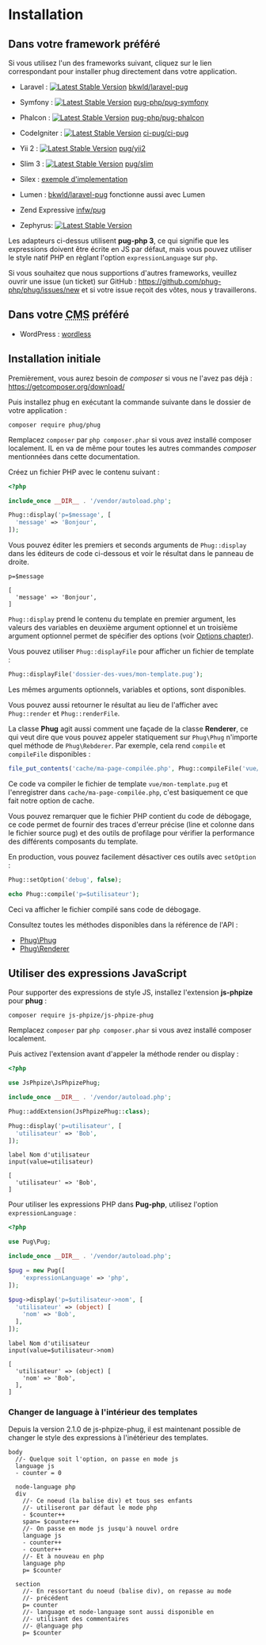 # Installation

## Dans votre framework préféré

Si vous utilisez l'un des frameworks suivant, cliquez sur le lien
correspondant pour installer phug directement dans votre
application.

- Laravel :
[![Latest Stable Version](https://poser.pugx.org/bkwld/laravel-pug/v)](https://packagist.org/packages/bkwld/laravel-pug)
[bkwld/laravel-pug](https://github.com/BKWLD/laravel-pug)

- Symfony :
[![Latest Stable Version](https://poser.pugx.org/pug-php/pug-symfony/v)](https://packagist.org/packages/pug-php/pug-symfony)
[pug-php/pug-symfony](https://github.com/pug-php/pug-symfony)

- Phalcon :
[![Latest Stable Version](https://poser.pugx.org/pug-php/pug-phalcon/v)](https://packagist.org/packages/pug-php/pug-phalcon)
[pug-php/pug-phalcon](https://github.com/pug-php/pug-phalcon)

- CodeIgniter :
[![Latest Stable Version](https://poser.pugx.org/ci-pug/ci-pug/v)](https://packagist.org/packages/ci-pug/ci-pug)
[ci-pug/ci-pug](https://github.com/pug-php/ci-pug-engine)

- Yii 2 :
[![Latest Stable Version](https://poser.pugx.org/pug/yii2/v)](https://packagist.org/packages/pug/yii2)
[pug/yii2](https://github.com/pug-php/pug-yii2)

- Slim 3 :
[![Latest Stable Version](https://poser.pugx.org/pug/slim/v)](https://packagist.org/packages/pug/slim)
[pug/slim](https://github.com/pug-php/pug-slim)

- Silex : [exemple d'implementation](https://gist.github.com/kylekatarnls/ba13e4361ab14f4ff5d2a5775eb0cc10)

- Lumen : [bkwld/laravel-pug](https://github.com/BKWLD/laravel-pug#use-in-lumen) fonctionne aussi avec Lumen

- Zend Expressive [infw/pug](https://github.com/kpicaza/infw-pug)

- Zephyrus: [![Latest Stable Version](https://poser.pugx.org/zephyrus/zephyrus/v)](https://packagist.org/packages/zephyrus/zephyrus)

Les adapteurs ci-dessus utilisent **pug-php 3**, ce qui signifie que les
expressions doivent être écrite en JS par défaut, mais vous pouvez
utiliser le style natif PHP en règlant l'option `expressionLanguage`
sur `php`.

Si vous souhaitez que nous supportions d'autres frameworks, veuillez
ouvrir une issue (un ticket) sur GitHub :
https://github.com/phug-php/phug/issues/new et si votre issue reçoit
des vôtes, nous y travaillerons.

## Dans votre <acronym title="Content Management System - Système de gestion de contenu">CMS</acronym> préféré

- WordPress : [wordless](https://github.com/welaika/wordless)

## Installation initiale

Premièrement, vous aurez besoin de *composer* si vous ne l'avez pas déjà :
https://getcomposer.org/download/

Puis installez phug en exécutant la commande suivante dans le dossier
de votre application :
```shell
composer require phug/phug
```

Remplacez `composer` par `php composer.phar` si vous avez installé
composer localement. IL en va de même pour toutes les autres commandes
*composer* mentionnées dans cette documentation.

Créez un fichier PHP avec le contenu suivant :
```php
<?php

include_once __DIR__ . '/vendor/autoload.php';

Phug::display('p=$message', [
  'message' => 'Bonjour',
]);
```

Vous pouvez éditer les premiers et seconds arguments de `Phug::display`
dans les éditeurs de code ci-dessous et voir le résultat dans le
panneau de droite.

```phug
p=$message
```
```vars
[
  'message' => 'Bonjour',
]
```

`Phug::display` prend le contenu du template en premier argument,
les valeurs des variables en deuxième argument optionnel et un
troisième argument optionnel permet de spécifier des options
(voir [Options chapter](#options)).

Vous pouvez utiliser `Phug::displayFile` pour afficher un fichier
de template :
```php
Phug::displayFile('dossier-des-vues/mon-template.pug');
```
Les mêmes arguments optionnels, variables et options, sont
disponibles.

Vous pouvez aussi retourner le résultat au lieu de l'afficher
avec `Phug::render` et `Phug::renderFile`.

La classe **Phug** agit aussi comment une façade de la classe
**Renderer**, ce qui veut dire que vous pouvez appeler statiquement
sur `Phug\Phug` n'importe quel méthode de `Phug\Rebderer`.
Par exemple, cela rend `compile` et `compileFile` disponibles :

```php
file_put_contents('cache/ma-page-compilée.php', Phug::compileFile('vue/mon-template.pug'));
```

Ce code va compiler le fichier de template `vue/mon-template.pug`
et l'enregistrer dans `cache/ma-page-compilée.php`, c'est basiquement
ce que fait notre option de cache.

Vous pouvez remarquer que le fichier PHP contient du code de débogage,
ce code permet de fournir des traces d'erreur précise (line et colonne
dans le fichier source pug) et des outils de profilage pour vérifier
la performance des différents composants du template.

En production, vous pouvez facilement désactiver ces outils avec
`setOption` :

```php
Phug::setOption('debug', false);

echo Phug::compile('p=$utilisateur');
```

Ceci va afficher le fichier compilé sans code de débogage.

Consultez toutes les méthodes disponibles dans la référence de l'API :
- [Phug\Phug](/api/classes/Phug.Phug.html)
- [Phug\Renderer](/api/classes/Phug.Renderer.html)

## Utiliser des expressions JavaScript

Pour supporter des expressions de style JS, installez l'extension
**js-phpize** pour **phug** :
```shell
composer require js-phpize/js-phpize-phug
```

Remplacez `composer` par `php composer.phar` si vous avez installé
composer localement.

Puis activez l'extension avant d'appeler la méthode render ou display :
```php
<?php

use JsPhpize\JsPhpizePhug;

include_once __DIR__ . '/vendor/autoload.php';

Phug::addExtension(JsPhpizePhug::class);

Phug::display('p=utilisateur', [
  'utilisateur' => 'Bob',
]);
```

```pug
label Nom d'utilisateur
input(value=utilisateur)
```
```vars
[
  'utilisateur' => 'Bob',
]
```

Pour utiliser les expressions PHP dans **Pug-php**, utilisez l'option
`expressionLanguage` :

```php
<?php

use Pug\Pug;

include_once __DIR__ . '/vendor/autoload.php';

$pug = new Pug([
    'expressionLanguage' => 'php',
]);

$pug->display('p=$utilisateur->nom', [
  'utilisateur' => (object) [
    'nom' => 'Bob',        
  ],
]);
```

```phug
label Nom d'utilisateur
input(value=$utilisateur->nom)
```
```vars
[
  'utilisateur' => (object) [
    'nom' => 'Bob',        
  ],
]
```

### Changer de language à l'intérieur des templates

Depuis la version 2.1.0 de js-phpize-phug, il est maintenant possible
de changer le style des expressions à l'inétérieur des templates.

```pug
body
  //- Quelque soit l'option, on passe en mode js
  language js
  - counter = 0
  
  node-language php
  div
    //- Ce noeud (la balise div) et tous ses enfants
    //- utiliseront par défaut le mode php
    - $counter++
    span= $counter++
    //- On passe en mode js jusqu'à nouvel ordre
    language js
    - counter++
    - counter++
    //- Et à nouveau en php
    language php
    p= $counter

  section
    //- En ressortant du noeud (balise div), on repasse au mode
    //- précédent
    p= counter
    //- language et node-language sont aussi disponible en
    //- utilisant des commentaires
    //- @language php
    p= $counter
```
